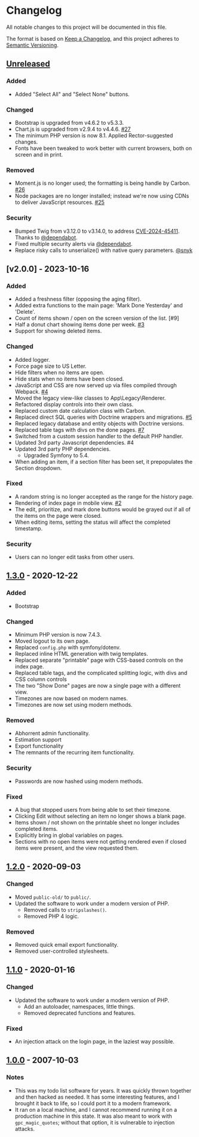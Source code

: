# Changelog

All notable changes to this project will be documented in this file.

The format is based on [Keep a Changelog](https://keepachangelog.com/en/1.0.0/),
and this project adheres to [Semantic Versioning](https://semver.org/spec/v2.0.0.html).

## [Unreleased]

### Added

- Added "Select All" and "Select None" buttons.

### Changed

- Bootstrap is upgraded from v4.6.2 to v5.3.3.
- Chart.js is upgraded from v2.9.4 to v4.4.6. [#27]
- The minimum PHP version is now 8.1.  Applied Rector-suggested changes.
- Fonts have been tweaked to work better with current browsers, both on screen
  and in print.

### Removed

- Moment.js is no longer used; the formatting is being handle by Carbon. [#26]
- Node packages are no longer installed; instead we're now using CDNs to
  deliver JavaScript resources. [#25]

### Security

- Bumped Twig from v3.12.0 to v3.14.0, to address [CVE-2024-45411].
  Thanks to [@dependabot].
- Fixed multiple security alerts via [@dependabot].
- Replace risky calls to unserialize() with native query parameters. [@snyk]

## [v2.0.0] - 2023-10-16

### Added

- Added a freshness filter (opposing the aging filter).
- Added extra functions to the main page: 'Mark Done Yesterday' and 'Delete'.
- Count of items shown / open on the screen version of the list. [#9]
- Half a donut chart showing items done per week. [#3]
- Support for showing deleted items.

### Changed

- Added logger.
- Force page size to US Letter.
- Hide filters when no items are open.
- Hide stats when no items have been closed.
- JavaScript and CSS are now served up via files compiled through Webpack. [#4]
- Moved the legacy view-like classes to App\Legacy\Renderer.
- Refactored display controls into their own class.
- Replaced custom date calculation class with Carbon.
- Replaced direct SQL queries with Doctrine wrappers and migrations. [#5]
- Replaced legacy database and entity objects with Doctrine versions.
- Replaced table tags with divs on the done pages. [#7]
- Switched from a custom session handler to the default PHP handler.
- Updated 3rd party Javascript dependencies. #4
- Updated 3rd party PHP dependencies.
  - Upgraded Symfony to 5.4.
- When adding an item, if a section filter has been set, it prepopulates the
  Section dropdown.

### Fixed

- A random string is no longer accepted as the range for the history page.
- Rendering of index page in mobile view. [#2]
- The edit, prioritize, and mark done buttons would be grayed out if all of the
  items on the page were closed.
- When editing items, setting the status will affect the completed timestamp.

### Security

- Users can no longer edit tasks from other users.

## [1.3.0] - 2020-12-22

### Added

- Bootstrap

### Changed

- Minimum PHP version is now 7.4.3.
- Moved logout to its own page.
- Replaced `config.php` with symfony/dotenv.
- Replaced inline HTML generation with twig templates.
- Replaced separate "printable" page with CSS-based controls on the index page.
- Replaced table tags, and the complicated splitting logic, with divs and CSS
  column controls
- The two "Show Done" pages are now a single page with a different view.
- Timezones are now based on modern names.
- Timezones are now set using modern methods.

### Removed

- Abhorrent admin functionality.
- Estimation support
- Export functionality
- The remnants of the recurring item functionality.

### Security

- Passwords are now hashed using modern methods.

### Fixed

- A bug that stopped users from being able to set their timezone.
- Clicking Edit without selecting an item no longer shows a blank page.
- Items shown / not shown on the printable sheet no longer includes completed
  items.
- Explicitly bring in global variables on pages.
- Sections with no open items were not getting rendered even if closed items
  were present, and the view requested them.

## [1.2.0] - 2020-09-03

### Changed

- Moved `public-old/` to `public/`.
- Updated the software to work under a modern version of PHP.
  - Removed calls to `stripslashes()`.
  - Removed PHP 4 logic.

### Removed

- Removed quick email export functionality.
- Removed user-controlled stylesheets.

## [1.1.0] - 2020-01-16

### Changed

- Updated the software to work under a modern version of PHP.
  - Add an autoloader, namespaces, little things.
  - Removed deprecated functions and features.

### Fixed

- An injection attack on the login page, in the laziest way possible.

## [1.0.0] - 2007-10-03

### Notes

- This was my todo list software for years.  It was quickly thrown together and
  then hacked as needed.  It has some interesting features, and I brought it
  back to life, so I could port it to a modern framework.
- It ran on a local machine, and I cannot recommend running it on a production
  machine in this state.  It was also meant to work with `gpc_magic_quotes`;
  without that option, it is vulnerable to injection attacks.

[Unreleased]: https://github.com/dharple/todo/compare/v2.0.0...main
[2.0.0]: https://github.com/dharple/todo/compare/v1.3.0...v2.0.0
[1.3.0]: https://github.com/dharple/todo/compare/v1.2.0...v1.3.0
[1.2.0]: https://github.com/dharple/todo/compare/v1.1.0...v1.2.0
[1.1.0]: https://github.com/dharple/todo/compare/v1.0.0...v1.1.0
[1.0.0]: https://github.com/dharple/todo/releases/tag/v1.0.0

[#27]: https://github.com/dharple/todo/issues/27
[#26]: https://github.com/dharple/todo/issues/26
[#25]: https://github.com/dharple/todo/issues/25
[#7]: https://github.com/dharple/todo/issues/7
[#5]: https://github.com/dharple/todo/issues/5
[#4]: https://github.com/dharple/todo/issues/4
[#3]: https://github.com/dharple/todo/issues/3
[#2]: https://github.com/dharple/todo/issues/2

[CVE-2024-45411]: https://nvd.nist.gov/vuln/detail/CVE-2024-45411

[@dependabot]: https://github.com/dependabot
[@snyk]: https://snyk.io
